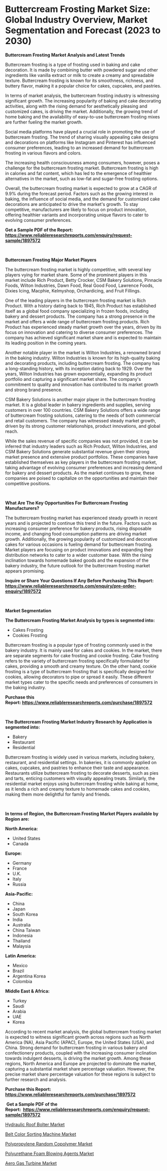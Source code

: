<p><h1>Buttercream Frosting Market Size: Global Industry Overview, Market Segmentation and Forecast (2023 to 2030)</h1></p><p><strong>Buttercream Frosting Market Analysis and Latest Trends</strong></p>
<p><p>Buttercream frosting is a type of frosting used in baking and cake decoration. It is made by combining butter with powdered sugar and other ingredients like vanilla extract or milk to create a creamy and spreadable texture. Buttercream frosting is known for its smoothness, richness, and buttery flavor, making it a popular choice for cakes, cupcakes, and pastries.</p><p>In terms of market analysis, the buttercream frosting industry is witnessing significant growth. The increasing popularity of baking and cake decorating activities, along with the rising demand for aesthetically pleasing and customized cakes, is driving the market. Additionally, the growing trend of home baking and the availability of easy-to-use buttercream frosting mixes are further fueling the market growth.</p><p>Social media platforms have played a crucial role in promoting the use of buttercream frosting. The trend of sharing visually appealing cake designs and decorations on platforms like Instagram and Pinterest has influenced consumer preferences, leading to an increased demand for buttercream frosting in various flavors and colors.</p><p>The increasing health consciousness among consumers, however, poses a challenge for the buttercream frosting market. Buttercream frosting is high in calories and fat content, which has led to the emergence of healthier alternatives in the market, such as low-fat and sugar-free frosting options.</p><p>Overall, the buttercream frosting market is expected to grow at a CAGR of 9.9% during the forecast period. Factors such as the growing interest in baking, the influence of social media, and the demand for customized cake decorations are anticipated to drive the market's growth. To stay competitive, manufacturers are likely to focus on product innovation, offering healthier variants and incorporating unique flavors to cater to evolving consumer preferences.</p></p>
<p><strong>Get a Sample PDF of the Report:&nbsp; <a href="https://www.reliableresearchreports.com/enquiry/request-sample/1897572">https://www.reliableresearchreports.com/enquiry/request-sample/1897572</a></strong></p>
<p>&nbsp;</p>
<p><strong>Buttercream Frosting Major Market Players</strong></p>
<p><p>The buttercream frosting market is highly competitive, with several key players vying for market share. Some of the prominent players in this market include Rich Product, Betty Crocker, CSM Bakery Solutions, Pinnacle Foods, Wilton Industries, Dawn Food, Real Good Food, Lawrence Foods, Dixies Icing, Macphie, Kelmyshop, Orchardicing, and Fruit Fillings.</p><p>One of the leading players in the buttercream frosting market is Rich Product. With a history dating back to 1945, Rich Product has established itself as a global food company specializing in frozen foods, including bakery and dessert products. The company has a strong presence in the market and offers a wide range of buttercream frosting products. Rich Product has experienced steady market growth over the years, driven by its focus on innovation and catering to diverse consumer preferences. The company has achieved significant market share and is expected to maintain its leading position in the coming years.</p><p>Another notable player in the market is Wilton Industries, a renowned brand in the baking industry. Wilton Industries is known for its high-quality baking and decorating products, including buttercream frosting. The company has a long-standing history, with its inception dating back to 1929. Over the years, Wilton Industries has grown exponentially, expanding its product portfolio and capturing a significant market share. The company's commitment to quality and innovation has contributed to its market growth and strong brand presence.</p><p>CSM Bakery Solutions is another major player in the buttercream frosting market. It is a global leader in bakery ingredients and supplies, serving customers in over 100 countries. CSM Bakery Solutions offers a wide range of buttercream frosting solutions, catering to the needs of both commercial and retail customers. The company has witnessed steady market growth, driven by its strong customer relationships, product innovations, and global reach.</p><p>While the sales revenue of specific companies was not provided, it can be inferred that industry leaders such as Rich Product, Wilton Industries, and CSM Bakery Solutions generate substantial revenue given their strong market presence and extensive product portfolios. These companies have established themselves as key players in the buttercream frosting market, taking advantage of evolving consumer preferences and increasing demand for bakery and dessert products. As the market continues to grow, these companies are poised to capitalize on the opportunities and maintain their competitive positions.</p></p>
<p>&nbsp;</p>
<p><strong>What Are The Key Opportunities For Buttercream Frosting Manufacturers?</strong></p>
<p><p>The buttercream frosting market has experienced steady growth in recent years and is projected to continue this trend in the future. Factors such as increasing consumer preference for bakery products, rising disposable income, and changing food consumption patterns are driving market growth. Additionally, the growing popularity of customized and decorative cakes for various occasions is fueling demand for buttercream frosting. Market players are focusing on product innovations and expanding their distribution networks to cater to a wider customer base. With the rising inclination towards homemade baked goods and the expansion of the bakery industry, the future outlook for the buttercream frosting market appears promising.</p></p>
<p><strong>Inquire or Share Your Questions If Any Before Purchasing This Report: <a href="https://www.reliableresearchreports.com/enquiry/pre-order-enquiry/1897572">https://www.reliableresearchreports.com/enquiry/pre-order-enquiry/1897572</a></strong></p>
<p>&nbsp;</p>
<p><strong>Market Segmentation</strong></p>
<p><strong>The Buttercream Frosting Market Analysis by types is segmented into:</strong></p>
<p><ul><li>Cakes Frosting</li><li>Cookies Frosting</li></ul></p>
<p><p>Buttercream frosting is a popular type of frosting commonly used in the bakery industry. It is mainly used for cakes and cookies. In the market, there are separate segments for cake frosting and cookie frosting. Cake frosting refers to the variety of buttercream frosting specifically formulated for cakes, providing a smooth and creamy texture. On the other hand, cookie frosting is a type of buttercream frosting that is specifically designed for cookies, allowing decorators to pipe or spread it easily. These different market types cater to the specific needs and preferences of consumers in the baking industry.</p></p>
<p><strong>Purchase this Report:&nbsp;<a href="https://www.reliableresearchreports.com/purchase/1897572">https://www.reliableresearchreports.com/purchase/1897572</a></strong></p>
<p>&nbsp;</p>
<p><strong>The Buttercream Frosting Market Industry Research by Application is segmented into:</strong></p>
<p><ul><li>Bakery</li><li>Restaurant</li><li>Residential</li></ul></p>
<p><p>Buttercream frosting is widely used in various markets, including bakery, restaurant, and residential settings. In bakeries, it is commonly applied on cakes, cupcakes, and pastries to enhance their taste and appearance. Restaurants utilize buttercream frosting to decorate desserts, such as pies and tarts, enticing customers with visually appealing treats. Similarly, the residential market enjoys using buttercream frosting while baking at home, as it lends a rich and creamy texture to homemade cakes and cookies, making them more delightful for family and friends.</p></p>
<p>&nbsp;</p>
<p><strong>In terms of Region, the Buttercream Frosting Market Players available by Region are:</strong></p>
<p>
    <p> <strong> North America: </strong>
        <ul>
            <li>United States</li>
            <li>Canada</li>
        </ul>
        </p> 
    <p> <strong> Europe: </strong>
        <ul>
            <li>Germany</li>
            <li>France</li>
            <li>U.K.</li>
            <li>Italy</li>
            <li>Russia</li>
        </ul>
        </p> 
    <p> <strong> Asia-Pacific: </strong>
        <ul>
            <li>China</li>
            <li>Japan</li>
            <li>South Korea</li>
            <li>India</li>
            <li>Australia</li>
            <li>China Taiwan</li>
            <li>Indonesia</li>
            <li>Thailand</li>
            <li>Malaysia</li>
        </ul>
        </p> 
    <p> <strong> Latin America: </strong>
        <ul>
            <li>Mexico</li>
            <li>Brazil</li>
            <li>Argentina Korea</li>
            <li>Colombia</li>
        </ul>
        </p> 
    <p> <strong> Middle East & Africa: </strong>
        <ul>
            <li>Turkey</li>
            <li>Saudi</li>
            <li>Arabia</li>
            <li>UAE</li>
            <li>Korea</li>
        </ul>
    </p>
    </p>
<p><p>According to recent market analysis, the global buttercream frosting market is expected to witness significant growth across regions such as North America (NA), Asia Pacific (APAC), Europe, the United States (USA), and China. Strong demand for buttercream frosting in various bakery and confectionery products, coupled with the increasing consumer inclination towards indulgent desserts, is driving the market growth. Among these regions, North America and Europe are projected to dominate the market, capturing a substantial market share percentage valuation. However, the precise market share percentage valuation for these regions is subject to further research and analysis.</p></p>
<p><strong>Purchase this Report: <a href="https://www.reliableresearchreports.com/purchase/1897572">https://www.reliableresearchreports.com/purchase/1897572</a></strong></p>
<p>&nbsp;<strong>Get a Sample PDF of the Report:&nbsp;&nbsp;<a href="https://www.reliableresearchreports.com/enquiry/request-sample/1897572">https://www.reliableresearchreports.com/enquiry/request-sample/1897572</a></strong></p>
<p><strong></strong></p>
<p><p><a href="https://medium.com/@isidrowolff1966/hydraulic-roof-bolter-market-insight-market-trends-growth-forecasted-from-2023-to-2030-40c1c33e4406">Hydraulic Roof Bolter Market</a></p><p><a href="https://medium.com/@emmyrolfson8689/belt-color-sorting-machine-market-size-reveals-the-best-marketing-channels-in-global-industry-deb3913ba8fd">Belt Color Sorting Machine Market</a></p><p><a href="https://github.com/abdelrhmankishk22/Market-Research-Report-List-1/blob/main/polypropylene-random-copolymer-market.md">Polypropylene Random Copolymer Market</a></p><p><a href="https://github.com/maliyahmorrow6654/Market-Research-Report-List-1/blob/main/polyurethane-foam-blowing-agents-market.md">Polyurethane Foam Blowing Agents Market</a></p><p><a href="https://medium.com/@ginawindler1965/aero-gas-turbine-market-report-reveals-the-latest-trends-and-growth-opportunities-of-this-market-392b64e4c6b5">Aero Gas Turbine Market</a></p></p>